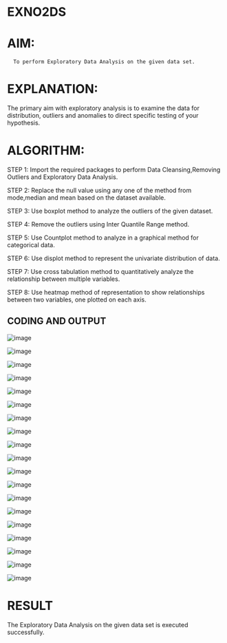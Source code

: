 # EXNO2DS
# AIM:
      To perform Exploratory Data Analysis on the given data set.
      
# EXPLANATION:
  The primary aim with exploratory analysis is to examine the data for distribution, outliers and anomalies to direct specific testing of your hypothesis.
  
# ALGORITHM:
STEP 1: Import the required packages to perform Data Cleansing,Removing Outliers and Exploratory Data Analysis.

STEP 2: Replace the null value using any one of the method from mode,median and mean based on the dataset available.

STEP 3: Use boxplot method to analyze the outliers of the given dataset.

STEP 4: Remove the outliers using Inter Quantile Range method.

STEP 5: Use Countplot method to analyze in a graphical method for categorical data.

STEP 6: Use displot method to represent the univariate distribution of data.

STEP 7: Use cross tabulation method to quantitatively analyze the relationship between multiple variables.

STEP 8: Use heatmap method of representation to show relationships between two variables, one plotted on each axis.

## CODING AND OUTPUT

![image](https://github.com/user-attachments/assets/86aa75ac-6b3d-48dd-aa58-dde4b4c4ecaf)

![image](https://github.com/user-attachments/assets/31d65dcf-7405-4316-b06c-a6bb4b6f53db)

![image](https://github.com/user-attachments/assets/07a3a3b3-4d9a-45b6-a8d0-31cb6218268f)

![image](https://github.com/user-attachments/assets/d4394954-4f1b-427a-8f5a-41835b167a2c)

![image](https://github.com/user-attachments/assets/246994bd-442a-4fff-a50e-dd9176d7c895)

![image](https://github.com/user-attachments/assets/b001ba43-cc53-4641-aff7-c79552b3257b)

![image](https://github.com/user-attachments/assets/78815894-41cf-45f7-acde-0abf68e96a95)

![image](https://github.com/user-attachments/assets/02e3625f-2d78-445b-88da-16957f581c2a)

![image](https://github.com/user-attachments/assets/e0a83011-eb75-4400-90ed-8351deac1e51)

![image](https://github.com/user-attachments/assets/92c70377-fb47-4c5d-9810-72215d7fd5c1)

![image](https://github.com/user-attachments/assets/56ad8b92-fe9e-42db-8576-518ff4bfb736)

![image](https://github.com/user-attachments/assets/17c235b1-7bd6-4248-83e6-f42b4e34df71)

![image](https://github.com/user-attachments/assets/874a8460-8ce7-4fb7-82e2-17b887b8e2ca)

![image](https://github.com/user-attachments/assets/1a3359ba-068e-4997-b9ff-36686a2960d2)

![image](https://github.com/user-attachments/assets/5efb1d55-d02a-4288-8018-db2b901e4e3c)

![image](https://github.com/user-attachments/assets/f335a706-9ec5-4606-948f-36d29f29716e)

![image](https://github.com/user-attachments/assets/08f2001d-c7c4-4aac-bb9e-8cda596e22d2)

![image](https://github.com/user-attachments/assets/1f69cf7d-49e7-4b71-a8ae-8de3b4c30081)

![image](https://github.com/user-attachments/assets/6e60ddaa-dcad-42e1-a978-a01f5f645590)

# RESULT
The Exploratory Data Analysis on the given data set is executed successfully.
